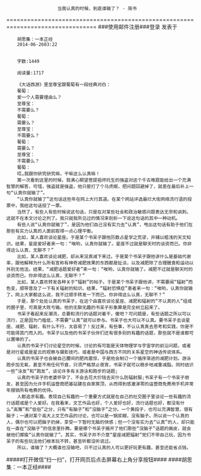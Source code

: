                        当我认真的时候，到底谁输了？ - 简书
================================================================================
###使用邮件注册###登录        发表于


        
        胡思集：一本正经
        2014-06-2603:22


        字数:1449

        阅读量:1717

        《大话西游》里至尊宝跟葡萄有一段经典对白：
        葡萄：
        爱一个人需要理由么？
        至尊宝：
        不需要么？
        葡萄：
        需要么？
        至尊宝：
        不需要么？
        葡萄：
        需要么？
        至尊宝：
        不需要么？
        葡萄：
        哎…我跟你研究研究嘛，干嘛这么认真嘛！
        第一次看到这里的时候，我满心期望菩提祖师托生的强盗对这个千古难题能给出一个充满智慧的解答，可惜，强盗就是强盗，他只是打了个马虎眼，把问题回避掉了，就差在最后补上一句“认真你就输了”。
        “认真你就输了”这句话这些年在网上大行其道。在某个网站评选最烂大街网络流行语的投票中，我给这句话投了一票。
        当然了，有些人有些时候说这句话，只是在对某些社会和政治敏感问题表达无奈和讽刺。这就不在本文讨论之列了。我只就我所见过的情况来剖析一下说这句话的其中一种动机。
        有些人说“认真你就输了”，是因为他们自己没有实力去“认真”，甩出这句话有助于他们在那些有实力认真的人面前取得一点心理平衡。
        比如，某人喜欢谈论星座。于是某个书呆子跟他历数占星学之荒谬，并辅以粗浅的天文知识。结果，星座爱好者来一句：“唉哟，认真你就输了。星座不过就是聊天时的谈资而已。你非得这么认真，无聊不？”
        比如，某人喜欢谈论减肥，却从来没真减下来过。于是某个书呆子跟他讲什么是基础代谢率，跟他解释为什么所有宣称有神奇减肥效果的东西都是扯淡，以及减肥除了合理膳食和运动以外别无他法。结果，“减肥话题爱好者”来一句：“唉哟，认真你就输了。减肥不过就是聊天时的谈资而已。你非得这么认真，无聊不？”
        比如，某人喜欢转发各种关于“辐射”的帖子。于是某个书呆子跟他讲，不需要闻“辐射”而色变，顺带普及了一下有关辐射的知识。结果，“辐射恐惧症”患者来一句：“唉哟，认真你就输了。网上大家都这么说，我不过顺手转发一下而已。你非得这么认真，无聊不？”
        于是，那个处处认真的书呆子，在这个由喜欢谈论星座、减肥和辐射的“不认真的人”组成的圈子里，可真是大败亏输。他的无聊无趣的书呆子形象算是完全树立起来了。
        书呆子看起来反潮流，总要和流行的话题对着干，傻吧？可问题是，有些话题之所以可以流行，正是因为门槛低，不需要“认真”就可以参与。书呆子也大可以不认真。要书呆子去谈星座、减肥、辐射，有什么不行，太容易了！反过来，有些事，不认认真真去思考和实践，你是不可能得其门而入的。书呆子以及他的书呆子伙伴们还有很多别的有趣的话题，那些就不是谁都可以置喙的了。
        认真的书呆子们讨论星空的时候，讨论的有可能是天体物理学与宇宙学的前沿问题，或者是对行星或是星云的观察与摄影技巧，或者是中国与西方不同的关系星空的神话传说体系。
        认真的书呆子也会被自己腰间的肥肉震惊，于是他会制订一个循序渐进的减肥计划。游泳跑步加无氧，甚至不用任何节食，只须严格禁止夜宵，书呆子就可以稳步地减重减脂。同时结识一些“泳友”和“跑友”，谈论许多有关游泳和跑步的话题;
        认真的书呆子的老婆怀孕了，不会去花大价钱去买什么防辐射服;书呆子有一个书呆子朋友，甚至因为允许手机运营商把基站建在自家房顶，从而得到感激涕零的运营商免费用手机并常年报销所有电费的优待。
        人都追求有趣。表现自己有趣的一个重要方式就是在自己的社交圈子里谈论一些有趣的流行话题或是个人爱好。在我看来，文艺作品也好，个人爱好也好，流行话题也好，都没有什么“高雅”和“低俗”之分，只有“有脑子”和“没脑子”之分。一个黄段子，也可以充满智慧，很有脑子；一通对某个高大上文艺作品的讨论，也可以是一锅浆糊，没有脑子。所以说一个认真的人，偶尔也可以把脑子扔掉，享受一下暂时无脑的快感；但一个没有实力去“认真”的人，却只能在一直在“没脑子”的信息里扑腾。要是哪个书呆子揭开了他们那些“没脑子”话题的画皮，就会被他们揶揄“认真你就输了”。其实，书呆子并不介意“星座减肥辐射”党们不带自己玩，因为书呆子的有些玩法他们根本玩不转，甚至听都没听说过。
        所以，谁输了？大概谁也没输吧，只不过认真的人可以更好玩更有趣，甚至还能省点钱。
#####打开微信“扫一扫”，打开网页后点击屏幕右上角分享按钮####
        ####胡思集：一本正经####
      